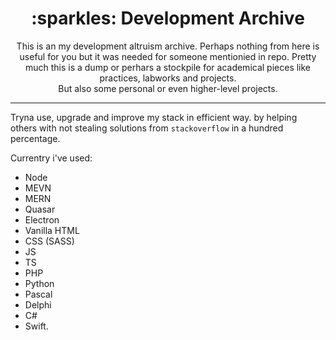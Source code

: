 <h1 align="center"> :sparkles: Development Archive </h1>
<p align="center">This is an my development altruism archive. Perhaps nothing from here is useful for you but it was needed for someone mentionied in repo.
Pretty much this is a dump or perhars a stockpile for academical pieces like practices, labworks and projects. <br> But also some personal or even higher-level projects.</p>

---

Tryna use, upgrade and improve my stack in efficient way.  by helping others with not stealing solutions from ```stackoverflow``` in a hundred percentage.

Currentry i've used:
- Node
- MEVN
- MERN
- Quasar
- Electron
- Vanilla HTML
- CSS (SASS)
- JS
- TS
- PHP
- Python
- Pascal
- Delphi
- C#
- Swift.
